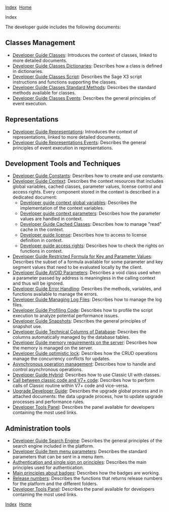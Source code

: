 [Index](index.html)  [Home](getting-started_home.html)

Index

The developer guide includes the following documents:

## Classes Management

* [Developer Guide Classes](developer-guide_classes.html): Introduces the context of classes, linked to more detailed documents.
* [Developer Guide Classes Dictionaries](developer-guide_classes-dictionaries.html): Describes how a class is defined in dictionaries.
* [Developer Guide Classes Script](developer-guide_classes-script.html): Describes the Sage X3 script instructions and functions supporting the classes.
* [Developer Guide Classes Standard Methods](developer-guide_classes-standard-methods.html): Describes the standard methods available for classes.
* [Developer Guide Classes Events](developer-guide_classes-events.html): Describes the general principles of event execution.

## Representations

* [Developer Guide Representations](developer-guide_representations.html): Introduces the context of representations, linked to more detailed documents.
* [Developer Guide Representations Events](developer-guide_representations-events.html): Describes the general principles of event execution in representations.

## Development Tools and Techniques

* [Developer Guide Constants](developer-guide_constants.html): Describes how to create and use constants.
* [Developer Guide Context](developer-guide_context.html): Describes the context resources that includes global variables, cached classes, parameter values, license control and access rights. Every component stored in the context is described in a dedicated document:
  + [Developer guide context global variables](developer-guide_context-global-variables.html): Describes the implementation of the context variables.
  + [Developer guide context parameters](developer-guide_context-parameters.html): Describes how the parameter values are handled in context.
  + [Developer Guide Cached Classes](developer-guide_cached-classes.html): Describes how to manage "read" cache in the context.
  + [Developer guide license](developer-guide_license.html): Describes how to access to license definition in context.
  + [Developer guide access rights](developer-guide_access-rights.html): Describes how to check the rights on functions in context.
* [Developer Guide Restricted Formula for Key and Parameter Values](developer-guide_restricted-formula-for-key-and-parameter-values.html): Describes the subset of a formula available for some parameter and key segment values that need to be evaluated locally by the client.
* [Developer Guide AVOID Parameters](developer-guide_avoid-parameters.html): Describes a void class used when a parameter passed by address is meaningless in the calling context and thus will be ignored.
* [Developer Guide Error Handling](developer-guide_error-handling.html): Describes the methods, variables, and functions available to manage the errors.
* [Developer Guide Managing Log Files](developer-guide_managing-log-files.html): Describes how to manage the log files.
* [Developer Guide Profiling Code](developer-guide_profiling-code.html): Describes how to profile the script execution to analyze potential performance issues.
* [Developer Guide Snapshots](developer-guide_snapshots.html): Describes the general principles of snapshot use.
* [Developer Guide Technical Columns of Database](developer-guide_technical-columns-of-database.html): Describes the columns automatically managed by the database tables.
* [Developer Guide memory requirements on the server](developer-guide_memory-requirements-on-the-server.html): Describes how the memory is managed on the server.
* [Developer Guide optimistic lock](developer-guide_optimistic-lock.html): Describes how the CRUD operations manage the concurrency conflicts for updates.
* [Asynchronous operation management](developer-guide_managing-asynchronous-operations.html): Describes how to handle and control asynchronous operations.
* [Developer Guide Hybrid](developer-guide_hybrid-development.html): Describes how to use Classic UI with classes.
* [Call between classic code and V7+ code](developer-guide_classic-with-V7-code.html): Describes how to perform calls of Classic routine within V7+ code and vice-versa.
* [Upgrade Developer Guide](developer-guide_upgrade-global-process.html): Describes the upgrade global process and in attached documents: the data upgrade process, how to update upgrade processes and performance rules.
* [Developer Tools Panel](developer-guide_tools-panel.html): Describes the panel available for developers containing the most used links.

## Administration tools

* [Developer Guide Search Engine](developer-guide_search-engine.html): Describes the general principles of the search engine included in the platform.
* [Developer Guide Item menu parameters](developer-guide_item-menu-parameters.html): Describes the standard parameters that can be sent in a menu item.
* [Authentication and single sign on principles](administration-reference_authentication-and-single-sign-on-principles.html): Describes the main principles used for authentication.
* [Main principles about badges](developer-guide_badges.html): Describes how the badges are working.
* [Release numbers](developer-guide_release_numbers.html): Describes the functions that returns release numbers for the platform and the different folders.
* [Developer Tools Panel](developer-guide_tools-panel.html): Describes the panel available for developers containing the most used links.

  

[Index](index.html)  [Home](getting-started_home.html)